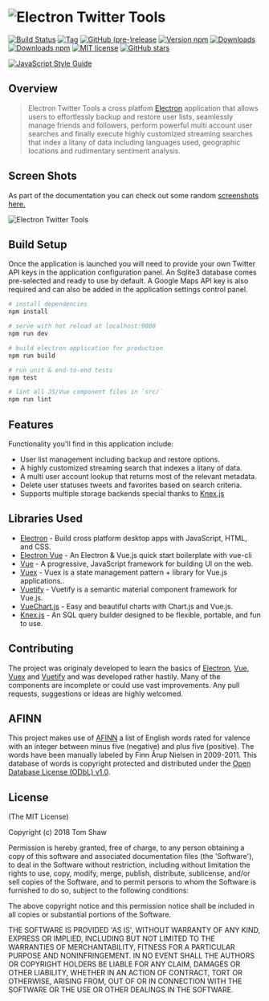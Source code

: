 <h1><img src="https://raw.github.com/tomshaw/electron-twitter-tools/master/docs/logo.png" alt="Electron Twitter Tools" title="Electron Twitter Tools"></h1>

[![Build Status](https://travis-ci.org/tomshaw/electron-twitter-tools.svg?branch=master)](https://travis-ci.org/tomshaw/electron-twitter-tools)
[![Tag](https://img.shields.io/github/tag/tomshaw/electron-twitter-tools.svg)](https://github.com/tomshaw/electron-twitter-tools/tags)
[![GitHub (pre-)release](https://img.shields.io/github/release/tomshaw/electron-twitter-tools/all.svg)](https://github.com/tomshaw/electron-twitter-tools/releases)
[![Version npm](https://img.shields.io/npm/v/electron-twitter-tools.svg)](https://www.npmjs.com/package/electron-twitter-tools)
[![Downloads](https://img.shields.io/github/downloads/tomshaw/electron-twitter-tools/total.svg "Downloads")](https://github.com/tomshaw/electron-twitter-tools/releases)
[![Downloads npm](https://img.shields.io/npm/dt/electron-twitter-tools.svg)](https://www.npmjs.com/package/electron-twitter-tools)
[![MIT license](https://img.shields.io/npm/l/electron-twitter-tools.svg)](https://opensource.org/licenses/MIT)
[![GitHub stars](https://img.shields.io/github/stars/tomshaw/electron-twitter-tools.svg?style=social&label=Star)](https://github.com/tomshaw/electron-twitter-tools)

[![JavaScript Style Guide](https://cdn.rawgit.com/feross/standard/master/badge.svg)](https://github.com/feross/standard)

## Overview

> Electron Twitter Tools a cross platfom [Electron](https://electronjs.org) application that allows users to effortlessly backup and restore user lists, seamlessly manage friends and followers, perform powerful multi account user searches and finally execute highly customized streaming searches that index a litany of data including languages used, geographic locations and rudimentary sentiment analysis.

## Screen Shots
As part of the documentation you can check out some random [screenshots here.](docs/screenshots/readme.md)

<img src="https://raw.github.com/tomshaw/electron-twitter-tools/master/docs/screen-grab1.png" alt="Electron Twitter Tools" title="Electron Twitter Tools">

## Build Setup
Once the application is launched you will need to provide your own Twitter API keys in the application configuration panel. An Sqlite3 database comes pre-selected and ready to use by default. A Google Maps API key is also required and can also be added in the application settings control panel.

``` bash
# install dependencies
npm install

# serve with hot reload at localhost:9080
npm run dev

# build electron application for production
npm run build

# run unit & end-to-end tests
npm test

# lint all JS/Vue component files in `src/`
npm run lint

```

## Features

Functionality you'll find in this application include:

- User list management including backup and restore options.
- A highly customized streaming search that indexes a litany of data.
- A multi user account lookup that returns most of the relevant metadata. 
- Delete user statuses tweets and favorites based on search criteria.
- Supports multiple storage backends special thanks to [Knex.js](http://knexjs.org/)

## Libraries Used

+ [Electron](https://electronjs.org) - Build cross platform desktop apps with JavaScript, HTML, and CSS.
+ [Electron Vue](https://github.com/SimulatedGREG/electron-vue) - An Electron & Vue.js quick start boilerplate with vue-cli
+ [Vue](https://vuejs.org) - A progressive, JavaScript framework for building UI on the web.
+ [Vuex](https://vuex.vuejs.org/en) - Vuex is a state management pattern + library for Vue.js applications..
+ [Vuetify](https://vuetifyjs.com/en) - Vuetify is a semantic material component framework for Vue.js.
+ [VueChart.js](http://vue-chartjs.org) - Easy and beautiful charts with Chart.js and Vue.js.
+ [Knex.js](http://knexjs.org/) - An SQL query builder designed to be flexible, portable, and fun to use.

## Contributing
The project was originaly developed to learn the basics of [Electron](https://electronjs.org), [Vue](https://vuejs.org), [Vuex](https://vuex.vuejs.org/en) and [Vuetify](https://vuetifyjs.com/en) and was developed rather hastily. Many of the components are incomplete or could use vast improvements. Any pull requests, suggestions or ideas are highly welcomed.

## AFINN

This project makes use of [AFINN](http://www2.imm.dtu.dk/pubdb/views/publication_details.php?id=6010) a list of English words rated for valence with an integer between minus five (negative) and plus five (positive). The words have been manually labeled by Finn Årup Nielsen in 2009-2011. This database of words is copyright protected and distributed under the [Open Database License (ODbL) v1.0](http://www.opendatacommons.org/licenses/odbl/1.0).

## License

(The MIT License)

Copyright (c) 2018 Tom Shaw 

Permission is hereby granted, free of charge, to any person obtaining
a copy of this software and associated documentation files (the
'Software'), to deal in the Software without restriction, including
without limitation the rights to use, copy, modify, merge, publish,
distribute, sublicense, and/or sell copies of the Software, and to
permit persons to whom the Software is furnished to do so, subject to
the following conditions:

The above copyright notice and this permission notice shall be
included in all copies or substantial portions of the Software.

THE SOFTWARE IS PROVIDED 'AS IS', WITHOUT WARRANTY OF ANY KIND,
EXPRESS OR IMPLIED, INCLUDING BUT NOT LIMITED TO THE WARRANTIES OF
MERCHANTABILITY, FITNESS FOR A PARTICULAR PURPOSE AND NONINFRINGEMENT.
IN NO EVENT SHALL THE AUTHORS OR COPYRIGHT HOLDERS BE LIABLE FOR ANY
CLAIM, DAMAGES OR OTHER LIABILITY, WHETHER IN AN ACTION OF CONTRACT,
TORT OR OTHERWISE, ARISING FROM, OUT OF OR IN CONNECTION WITH THE
SOFTWARE OR THE USE OR OTHER DEALINGS IN THE SOFTWARE.
